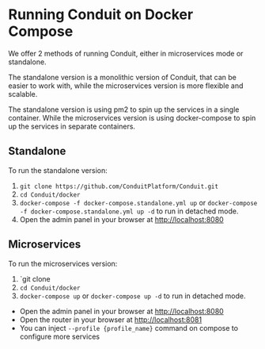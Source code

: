 # Running Conduit on Docker Compose

We offer 2 methods of running Conduit, either in microservices mode or standalone.

The standalone version is a monolithic version of Conduit, that can be easier to work with, while the microservices
version is more flexible and scalable.

The standalone version is using pm2 to spin up the services in a single container. While the microservices version is
using docker-compose to spin up the services in separate containers.

## Standalone

To run the standalone version:

1. `git clone https://github.com/ConduitPlatform/Conduit.git`
2. `cd Conduit/docker`
3. `docker-compose -f docker-compose.standalone.yml up` or `docker-compose -f docker-compose.standalone.yml up -d` to
   run in detached mode.
4. Open the admin panel in your browser at [http://localhost:8080](http://localhost:8080)

## Microservices

To run the microservices version:

1. `git clone
2. `cd Conduit/docker`
3. `docker-compose up` or `docker-compose up -d` to run in detached mode.

- Open the admin panel in your browser at [http://localhost:8080](http://localhost:8080)
- Open the router in your browser at [http://localhost:8081](http://localhost:8081)
- You can inject `--profile {profile_name}` command on compose to configure more services
